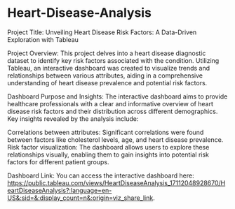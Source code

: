 # Heart-Disease-Analysis
Project Title: Unveiling Heart Disease Risk Factors: A Data-Driven Exploration with Tableau

Project Overview:
This project delves into a heart disease diagnostic dataset to identify key risk factors associated with the condition. Utilizing Tableau, an interactive dashboard was created to visualize trends and relationships between various attributes, aiding in a comprehensive understanding of heart disease prevalence and potential risk factors.

Dashboard Purpose and Insights:
The interactive dashboard aims to provide healthcare professionals with a clear and informative overview of heart disease risk factors and their distribution across different demographics. Key insights revealed by the analysis include:

Correlations between attributes: Significant correlations were found between factors like cholesterol levels, age, and heart disease prevalence.
Risk factor visualization: The dashboard allows users to explore these relationships visually, enabling them to gain insights into potential risk factors for different patient groups.

Dashboard Link:
You can access the interactive dashboard here: https://public.tableau.com/views/HeartDiseaseAnalysis_17112048928670/HeartDiseaseAnalysis?:language=en-US&:sid=&:display_count=n&:origin=viz_share_link.
